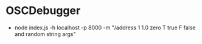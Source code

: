 # OSCDebugger

* node index.js -h localhost -p 8000 -m "/address 1 1.0 zero T true F false and random string args"